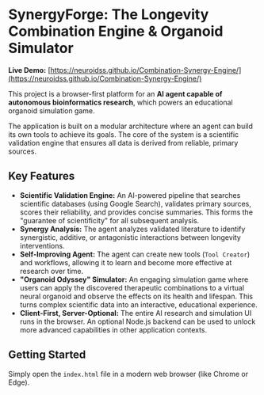 # SynergyForge: The Longevity Combination Engine & Organoid Simulator

**Live Demo:** [https://neuroidss.github.io/Combination-Synergy-Engine/](https://neuroidss.github.io/Combination-Synergy-Engine/)

This project is a browser-first platform for an **AI agent capable of autonomous bioinformatics research**, which powers an educational organoid simulation game.

The application is built on a modular architecture where an agent can build its own tools to achieve its goals. The core of the system is a scientific validation engine that ensures all data is derived from reliable, primary sources.

## Key Features

*   **Scientific Validation Engine:** An AI-powered pipeline that searches scientific databases (using Google Search), validates primary sources, scores their reliability, and provides concise summaries. This forms the "guarantee of scientificity" for all subsequent analysis.
*   **Synergy Analysis:** The agent analyzes validated literature to identify synergistic, additive, or antagonistic interactions between longevity interventions.
*   **Self-Improving Agent:** The agent can create new tools (`Tool Creator`) and workflows, allowing it to learn and become more effective at research over time.
*   **"Organoid Odyssey" Simulator:** An engaging simulation game where users can apply the discovered therapeutic combinations to a virtual neural organoid and observe the effects on its health and lifespan. This turns complex scientific data into an interactive, educational experience.
*   **Client-First, Server-Optional:** The entire AI research and simulation UI runs in the browser. An optional Node.js backend can be used to unlock more advanced capabilities in other application contexts.

## Getting Started

Simply open the `index.html` file in a modern web browser (like Chrome or Edge).
